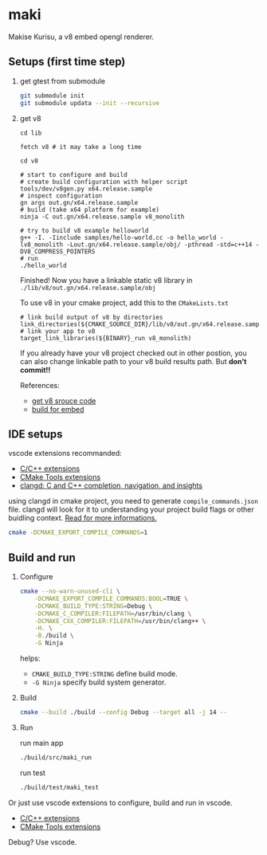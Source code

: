 # maki

Makise Kurisu, a v8 embed opengl renderer.

## Setups (first time step)

1. get gtest from submodule

   ```bash
   git submodule init
   git submodule updata --init --recursive
   ```

2. get v8

   ```
   cd lib

   fetch v8 # it may take a long time

   cd v8

   # start to configure and build
   # create build configuration with helper script
   tools/dev/v8gen.py x64.release.sample
   # inspect configuration
   gn args out.gn/x64.release.sample
   # build (take x64 platform for example)
   ninja -C out.gn/x64.release.sample v8_monolith

   # try to build v8 example helloworld
   g++ -I. -Iinclude samples/hello-world.cc -o hello_world -lv8_monolith -Lout.gn/x64.release.sample/obj/ -pthread -std=c++14 -DV8_COMPRESS_POINTERS
   # run
   ./hello_world

   ```

   Finished! Now you have a linkable static v8 library in `./lib/v8/out.gn/x64.release.sample/obj`

   To use v8 in your cmake project, add this to the `CMakeLists.txt`

   ```
   # link build output of v8 by directories
   link_directories(${CMAKE_SOURCE_DIR}/lib/v8/out.gn/x64.release.sample/obj)
   # link your app to v8
   target_link_libraries(${BINARY}_run v8_monolith)
   ```

   If you already have your v8 project checked out in other postion, you can also change linkable path to your v8 build results path. But **don't commit!!**

   References:

   - [get v8 srouce code](https://v8.dev/docs/source-code)
   - [build for embed](https://v8.dev/docs/embed#advanced-guide)

## IDE setups

vscode extensions recommanded:

- [C/C++ extensions](https://marketplace.visualstudio.com/items?itemName=ms-vscode.cpptools)
- [CMake Tools extensions](https://marketplace.visualstudio.com/items?itemName=ms-vscode.cmake-tools)
- [clangd: C and C++ completion, navigation, and insights](https://marketplace.visualstudio.com/items?itemName=llvm-vs-code-extensions.vscode-clangd)

using clangd in cmake project, you need to generate `compile_commands.json` file. clangd will look for it to understanding your project build flags or other buidling context. [Read for more informations.](https://prereleases.llvm.org/8.0.0/rc3/tools/clang/tools/extra/docs/clangd/Installation.html)

```bash
cmake -DCMAKE_EXPORT_COMPILE_COMMANDS=1
```

## Build and run

1. Configure

   ```bash
   cmake --no-warn-unused-cli \
       -DCMAKE_EXPORT_COMPILE_COMMANDS:BOOL=TRUE \
       -DCMAKE_BUILD_TYPE:STRING=Debug \
       -DCMAKE_C_COMPILER:FILEPATH=/usr/bin/clang \
       -DCMAKE_CXX_COMPILER:FILEPATH=/usr/bin/clang++ \
       -H. \
       -B./build \
       -G Ninja
   ```

   helps:

   - `CMAKE_BUILD_TYPE:STRING` define build mode.
   - `-G Ninja` specify build system generator.

2. Build

   ```bash
   cmake --build ./build --config Debug --target all -j 14 --
   ```

3. Run

   run main app

   ```bash
   ./build/src/maki_run
   ```

   run test

   ```bash
   ./build/test/maki_test
   ```

Or just use vscode extensions to configure, build and run in vscode.

- [C/C++ extensions](https://marketplace.visualstudio.com/items?itemName=ms-vscode.cpptools)
- [CMake Tools extensions](https://marketplace.visualstudio.com/items?itemName=ms-vscode.cmake-tools)

Debug? Use vscode.
